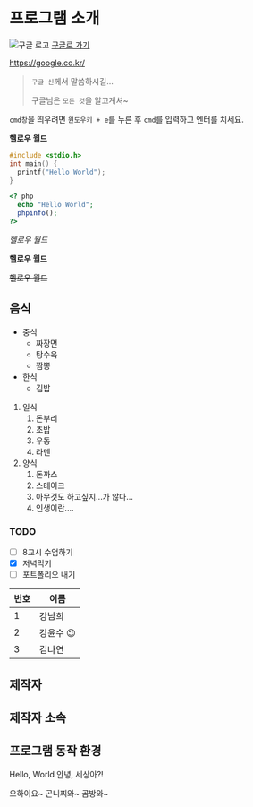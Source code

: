 # 프로그램 소개
![구글 로고](https://www.google.com/images/branding/googlelogo/1x/googlelogo_color_272x92dp.png)
[구글로 가기](https://google.co.kr/)

https://google.co.kr/

> `구글 신`께서 말씀하시길...
> 
> 구글님은 `모든 것`을 알고계셔~

`cmd창`을 띄우려면 `윈도우키 + e`를 누른 후 `cmd`를 입력하고 엔터를 치세요.

**헬로우 월드**

```c
#include <stdio.h>
int main() {
  printf("Hello World");
}
```

```php
<? php
  echo "Hello World";
  phpinfo();
?>
```

*헬로우 월드*

__헬로우 월드__

~~헬로우 월드~~


## 음식
* 중식
  * 짜장면
  * 탕수육
  * 짬뽕
* 한식
  * 김밥
1. 일식
   1. 돈부리
   1. 초밥
   1. 우동
   1. 라멘
1. 양식
   1. 돈까스
   1. 스테이크
   1. 아무것도 하고싶지...가 않다...
   1. 인생이란....

### TODO
- [ ] 8교시 수업하기
- [X] 저녁먹기
- [ ] 포트폴리오 내기

번호 | 이름
-- | --
1 | 강남희
2 | 강윤수 :wink:
3 | 김나연


## 제작자

## 제작자 소속

## 프로그램 동작 환경

Hello, World
안녕, 세상아?!








오하이요~
곤니찌와~
곰방와~
